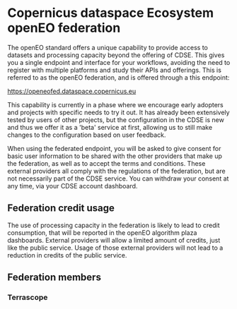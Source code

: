 # Copernicus dataspace Ecosystem openEO federation

The openEO standard offers a unique capability to provide access to datasets and processing capacity beyond the offering of CDSE.
This gives you a single endpoint and interface for your workflows, avoiding the need to register with multiple platforms and
study their APIs and offerings. This is referred to as the openEO federation, and is offered through a this endpoint:

https://openeofed.dataspace.copernicus.eu

This capability is currently in a phase where we encourage early adopters and projects with specific needs to try it out.
It has already been extensively tested by users of other projects, but the configuration in the CDSE is new and thus we 
offer it as a 'beta' service at first, allowing us to still make changes to the configuration based on user feedback.

When using the federated endpoint, you will be asked to give consent for basic user information to be shared with the other providers
that make up the federation, as well as to accept the terms and conditions. These external providers all comply with the 
regulations of the federation, but are not necessarily part of the CDSE service. You can withdraw your consent at any time, via
your CDSE account dashboard.

## Federation credit usage

The use of processing capacity in the federation is likely to lead to credit consumption, that will be reported in the 
openEO algorithm plaza dashboards. External providers will allow a limited amount of credits, just like the public service.
Usage of those external providers will not lead to a reduction in credits of the public service. 

## Federation members

### Terrascope

